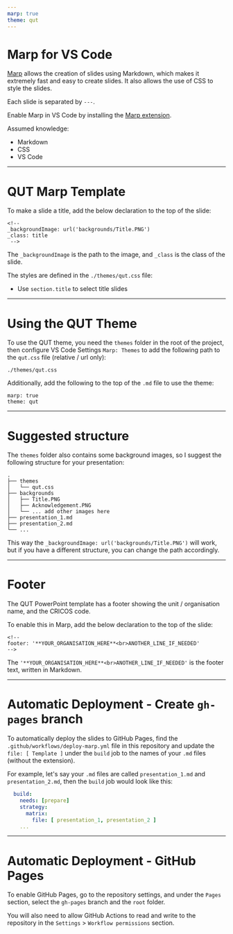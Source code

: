 ```yaml
---
marp: true
theme: qut
---
```


# Marp for VS Code

[Marp](https://marp.app/#get-started) allows the creation of slides using Markdown, which makes it extremely fast and easy to create slides. It also allows the use of CSS to style the slides.

Each slide is separated by `---`.

Enable Marp in VS Code by installing the [Marp extension](https://marketplace.visualstudio.com/items?itemName=marp-team.marp-vscode).

Assumed knowledge:

- Markdown
- CSS
- VS Code

---

<!-- 
_backgroundImage: url('backgrounds/Title.PNG')
_class: title
 -->

# QUT Marp Template

To make a slide a title, add the below declaration to the top of the slide:

```
<!-- 
_backgroundImage: url('backgrounds/Title.PNG')
_class: title
 -->
```

The `_backgroundImage` is the path to the image, and `_class` is the class of the slide.

The styles are defined in the `./themes/qut.css` file:

- Use `section.title` to select title slides 

---

# Using the QUT Theme

To use the QUT theme, you need the `themes` folder in the root of the project, then configure VS Code Settings `Marp: Themes` to add the following path to the `qut.css` file (relative / url only):

```
./themes/qut.css
```

Additionally, add the following to the top of the `.md` file to use the theme:

```
marp: true
theme: qut
```

---

# Suggested structure

The `themes` folder also contains some background images, so I suggest the following structure for your presentation:
  
```
.
├── themes
│   └── qut.css
├── backgrounds
│   ├── Title.PNG
│   ├── Acknowledgement.PNG
│   └── ... add other images here
├── presentation_1.md
├── presentation_2.md
└── ...
```

This way the `_backgroundImage: url('backgrounds/Title.PNG')` will work, but if you have a different structure, you can change the path accordingly.

---
<!--
footer: '**YOUR_ORGANISATION_HERE**<br>ANOTHER_LINE_IF_NEEDED'
-->

# Footer

The QUT PowerPoint template has a footer showing the unit / organisation name, and the CRICOS code.

To enable this in Marp, add the below declaration to the top of the slide:

```
<!--
footer: '**YOUR_ORGANISATION_HERE**<br>ANOTHER_LINE_IF_NEEDED'
-->
```

The `'**YOUR_ORGANISATION_HERE**<br>ANOTHER_LINE_IF_NEEDED'` is the footer text, written in Markdown.

---

# Automatic Deployment - Create `gh-pages` branch

To automatically deploy the slides to GitHub Pages, find the `.github/workflows/deploy-marp.yml` file in this repository and update the `file: [ Template ]` under the `build` job to the names of your `.md` files (without the extension).

For example, let's say your `.md` files are called `presentation_1.md` and `presentation_2.md`, then the `build` job would look like this:

```yml
  build:
    needs: [prepare]
    strategy:
      matrix:
        file: [ presentation_1, presentation_2 ]
    ...
```

---

# Automatic Deployment - GitHub Pages

To enable GitHub Pages, go to the repository settings, and under the `Pages` section, select the `gh-pages` branch and the `root` folder.

You will also need to allow GitHub Actions to read and write to the repository in the `Settings` > `Workflow permissions` section.